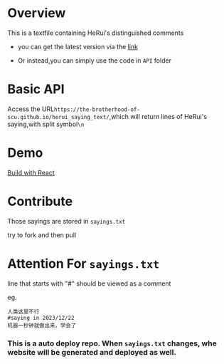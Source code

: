 # Overview

This is a textfile containing HeRui's distinguished comments

- you can get the latest version via the [link](https://github.com/The-Brotherhood-of-SCU/herui_saying_text)

- Or instead,you can simply use the code in `API` folder

# Basic API

Access the URL`https://the-brotherhood-of-scu.github.io/herui_saying_text/`,which will return lines of HeRui's saying,with split symbol`\n`


# Demo

[Build with React](https://The-Brotherhood-of-SCU.github.io/herui_saying/)
# Contribute

Those sayings are stored in `sayings.txt`

try to fork and then pull

# Attention For `sayings.txt`
line that starts with "#" should be viewed as a comment

eg.
```
人类这里不行
#saying in 2023/12/22
机器一秒钟就做出来，学会了
```

### This is a auto deploy repo. When `sayings.txt` changes, whe website will be generated and deployed as well. 